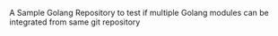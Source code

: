 A Sample Golang Repository to test if multiple Golang modules can be integrated from same git repository